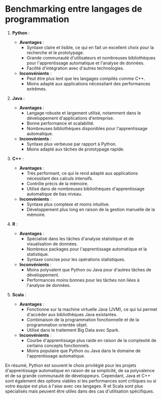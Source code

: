 # Benchmarking entre langages de programmation

1. **Python** :

   - **Avantages** :
     - Syntaxe claire et lisible, ce qui en fait un excellent choix pour la recherche et le prototypage.
     - Grande communauté d'utilisateurs et nombreuses bibliothèques pour l'apprentissage automatique et l'analyse de données.
     - Facilité d'intégration avec d'autres technologies.
   - **Inconvénients** :
     - Peut être plus lent que les langages compilés comme C++.
     - Moins adapté aux applications nécessitant des performances extrêmes.

2. **Java** :

   - **Avantages** :
     - Langage robuste et largement utilisé, notamment dans le développement d'applications d'entreprise.
     - Bonne performance et scalabilité.
     - Nombreuses bibliothèques disponibles pour l'apprentissage automatique.
   - **Inconvénients** :
     - Syntaxe plus verbeuse par rapport à Python.
     - Moins adapté aux tâches de prototypage rapide.

3. **C++** :

   - **Avantages** :
     - Très performant, ce qui le rend adapté aux applications nécessitant des calculs intensifs.
     - Contrôle précis de la mémoire.
     - Utilisé dans de nombreuses bibliothèques d'apprentissage automatique de bas niveau.
   - **Inconvénients** :
     - Syntaxe plus complexe et moins intuitive.
     - Développement plus long en raison de la gestion manuelle de la mémoire.

4. **R** :

   - **Avantages** :
     - Spécialisé dans les tâches d'analyse statistique et de visualisation de données.
     - Nombreux packages pour l'apprentissage automatique et la statistique.
     - Syntaxe concise pour les opérations statistiques.
   - **Inconvénients** :
     - Moins polyvalent que Python ou Java pour d'autres tâches de développement.
     - Performances moins bonnes pour les tâches non liées à l'analyse de données.

5. **Scala** :
   - **Avantages** :
     - Fonctionne sur la machine virtuelle Java (JVM), ce qui lui permet d'accéder aux bibliothèques Java existantes.
     - Combinaison de la programmation fonctionnelle et de la programmation orientée objet.
     - Utilisé dans le traitement Big Data avec Spark.
   - **Inconvénients** :
     - Courbe d'apprentissage plus raide en raison de la complexité de certains concepts fonctionnels.
     - Moins populaire que Python ou Java dans le domaine de l'apprentissage automatique.

En résumé, Python est souvent le choix privilégié pour les projets d'apprentissage automatique en raison de sa simplicité, de sa polyvalence et de sa grande communauté de développeurs. Cependant, Java et C++ sont également des options viables si les performances sont critiques ou si votre équipe est plus à l'aise avec ces langages. R et Scala sont plus spécialisés mais peuvent être utiles dans des cas d'utilisation spécifiques.

